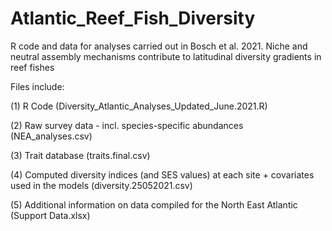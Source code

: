 # Atlantic_Reef_Fish_Diversity

R code and data for analyses carried out in Bosch et al. 2021. Niche and neutral assembly mechanisms contribute to latitudinal diversity gradients in reef fishes

Files include:

(1) R Code (Diversity_Atlantic_Analyses_Updated_June.2021.R)

(2) Raw survey data - incl. species-specific abundances (NEA_analyses.csv)

(3) Trait database (traits.final.csv)

(4) Computed diversity indices (and SES values) at each site + covariates used in the models (diversity.25052021.csv)

(5) Additional information on data compiled for the North East Atlantic (Support Data.xlsx)
